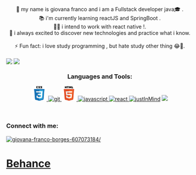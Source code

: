                    
    
                         
             
      
                                                      
                                                      
<div align="center">
  <br><br>
             👀 my name is giovana franco and i am a Fullstack developer java🎓 .<br>
                    📚 i'm currently learning reactJS and SpringBoot . <br>
                      🎉✨ i intend to work with react native !.  <br>
          🤔  i always excited to discover new technologies and practice what i know. <br><br>
              ⚡ Fun fact: i love study programming , but hate study other thing 😂🤣.
      <br><br>
                                                
</div>
             





<div>
<img height="200cm" align="center" src="https://github-readme-stats.vercel.app/api?username=GiovanaBorges&show_icons=true&theme=radical" />
<img height="200cm" align="center" src="https://github-readme-stats.vercel.app/api/top-langs/?username=GiovanaBorges&layout=compact" />
</div>



<h3 align="center">Languages and Tools:</h3>
<p align="center"> <a href="https://www.w3schools.com/css/" target="_blank"> <img src="https://raw.githubusercontent.com/devicons/devicon/master/icons/css3/css3-original-wordmark.svg" alt="css3" width="40" height="40"/> </a>
 <a href="https://git-scm.com/" target="_blank"> <img src="https://www.vectorlogo.zone/logos/git-scm/git-scm-icon.svg" alt="git" width="40" height="40"/> </a><a href="https://www.w3.org/html/" target="_blank"> <img src="https://raw.githubusercontent.com/devicons/devicon/master/icons/html5/html5-original-wordmark.svg" alt="html5" width="40" height="40"/> </a><a href="https://developer.mozilla.org/en-US/docs/Web/JavaScript" target="_blank"> <img src="https://upload.vectorlogo.zone/logos/javascript/images/239ec8a4-163e-4792-83b6-3f6d96911757.svg" alt="javascript" width="40" height="40" /></a><a href="https://reactjs.org/" target="_blank"> <img src="https://www.vectorlogo.zone/logos/reactjs/reactjs-icon.svg" alt="react" width="40"/> </a> <a href="https://www.justinmind.com" target="_blank"> <img src="https://www.vectorlogo.zone/logos/justinmind/justinmind-icon.svg" alt="justInMind" width="40" height="40"/><a/>
  
  <img height="40" src="https://cdn.jsdelivr.net/npm/simple-icons@3.0.1/icons/adobephotoshop.svg" />
  </p>



  <br>
<h3  align="left">Connect with me:</h3>
<p align="left">
<a href="https://www.linkedin.com/in/giovana-franco-borges-607073184/" target="blank"><img align="center" src="https://www.vectorlogo.zone/logos/linkedin/linkedin-icon.svg" alt="giovana-franco-borges-607073184/" height="50" width="50" color="white" /></a>
  <a href="https://www.behance.net/giovana_borges" target="blank"><h1>Behance</h1></a>
</p>
<br>

